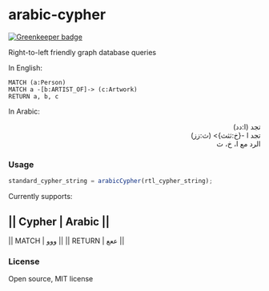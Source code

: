 # arabic-cypher

[![Greenkeeper badge](https://badges.greenkeeper.io/mapmeld/arabic-cypher.svg)](https://greenkeeper.io/)

Right-to-left friendly graph database queries

In English:

```
MATCH (a:Person)
MATCH a -[b:ARTIST_OF]-> (c:Artwork)
RETURN a, b, c
```

In Arabic:

<div dir="rtl">
تجد (ا:دد)
</div>

<div dir="rtl">
تجد ا -{خ:ثثث}> (ث:زز)
</div>

<div dir="rtl">
الرد مع ا، خ، ث
</div>

### Usage

```javascript
standard_cypher_string = arabicCypher(rtl_cypher_string);
```

Currently supports:

|| Cypher | Arabic ||
--------------------
|| MATCH  |  ووو   ||
|| RETURN |  ععع   ||

### License

Open source, MIT license
